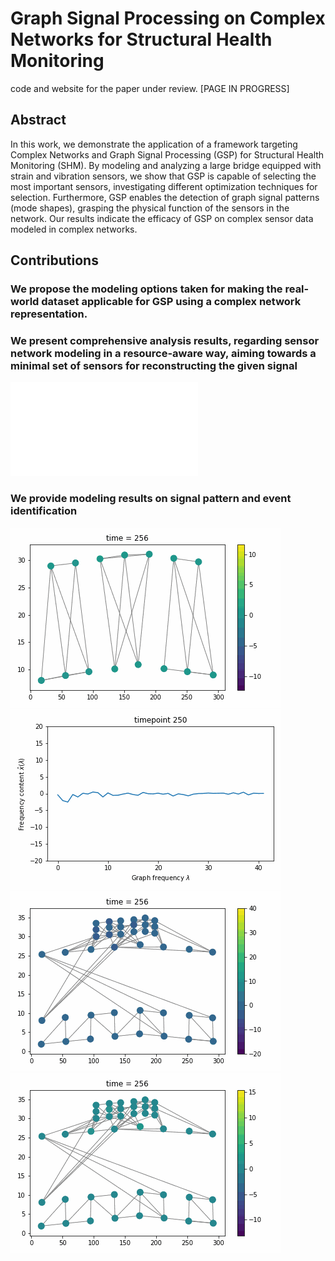 # Graph Signal Processing on Complex Networks for Structural Health Monitoring
code and website for the paper under review. [PAGE IN PROGRESS]

## Abstract
In this work, we demonstrate the application of a framework targeting Complex Networks and Graph Signal Processing (GSP) for Structural Health Monitoring (SHM). 
By modeling and analyzing a large bridge equipped with strain and vibration sensors, we show that GSP is capable of selecting the most important sensors, investigating different optimization techniques for selection. Furthermore, GSP enables the detection of graph signal patterns (mode shapes), grasping the physical function of the sensors in the network. 
Our results indicate the efficacy of GSP on complex sensor data modeled in complex networks.

## Contributions

### We propose the modeling options taken for making the real-world dataset applicable for GSP using a complex network representation.

### We present comprehensive analysis results, regarding sensor network modeling in a resource-aware way, aiming towards a minimal set of sensors for reconstructing the given signal

![](images/chosennodes_2_3_experiment_new.pdf)

### We provide modeling results on signal pattern and event identification

![](images/vibrations.gif)
![](images/fourierexample.gif)
![](images/TVplot.gif)
![](images/vibrationtest.gif)
